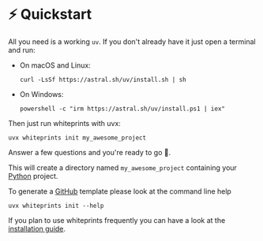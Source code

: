 <!--
SPDX-FileCopyrightText: © 2024 The "Whiteprints" contributors <whiteprints@pm.me>

SPDX-License-Identifier: CC-BY-NC-SA-4.0
-->

# ⚡ Quickstart

All you need is a working `uv`. If you don't already have it just open a
terminal and run:

- On macOS and Linux:
  ```console
  curl -LsSf https://astral.sh/uv/install.sh | sh
  ```
- On Windows:
  ```console
  powershell -c "irm https://astral.sh/uv/install.ps1 | iex"
  ```

Then just run whiteprints with uvx:

```
uvx whiteprints init my_awesome_project
```

Answer a few questions and you're ready to go 🚀.

This will create a directory named `my_awesome_project` containing your [Python] project.

To generate a [GitHub] template please look at the command line help

```
uvx whiteprints init --help
```

If you plan to use whiteprints frequently you can have a look at the
[installation guide](INSTALL.md).

[GitHub]: https://github.com
[Python]: https://www.python.org/
[uv]: https://docs.astral.sh/uv/
